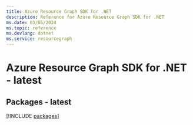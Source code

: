 ```yaml
---
title: Azure Resource Graph SDK for .NET
description: Reference for Azure Resource Graph SDK for .NET
ms.date: 03/05/2024
ms.topic: reference
ms.devlang: dotnet
ms.service: resourcegraph
---
```

# Azure Resource Graph SDK for .NET - latest
## Packages - latest
[!INCLUDE [packages](resource-graph-index.md)]